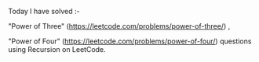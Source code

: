 Today I have solved :-

"Power of Three" (https://leetcode.com/problems/power-of-three/) ,

"Power of Four" (https://leetcode.com/problems/power-of-four/) questions using Recursion on LeetCode.
